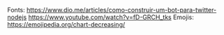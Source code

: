 Fonts:
https://www.dio.me/articles/como-construir-um-bot-para-twitter-nodejs
https://www.youtube.com/watch?v=fD-GRCH_tks
Emojis:
https://emojipedia.org/chart-decreasing/